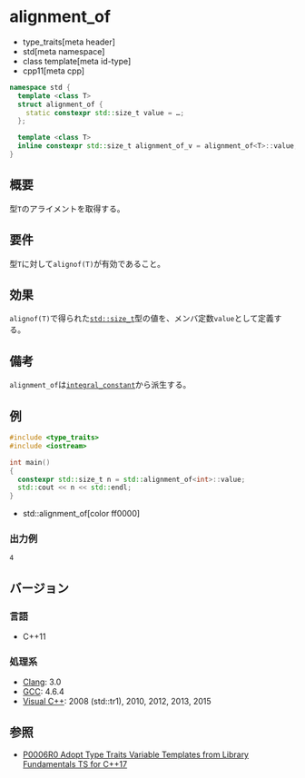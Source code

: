 # alignment_of
* type_traits[meta header]
* std[meta namespace]
* class template[meta id-type]
* cpp11[meta cpp]

```cpp
namespace std {
  template <class T>
  struct alignment_of {
    static constexpr std::size_t value = …;
  };

  template <class T>
  inline constexpr std::size_t alignment_of_v = alignment_of<T>::value; // C++17
}
```

## 概要
型`T`のアライメントを取得する。


## 要件
型`T`に対して`alignof(T)`が有効であること。


## 効果
`alignof(T)`で得られた[`std::size_t`](/reference/cstddef/size_t.md)型の値を、メンバ定数`value`として定義する。


## 備考
`alignment_of`は[`integral_constant`](integral_constant.md)から派生する。


## 例
```cpp example
#include <type_traits>
#include <iostream>

int main()
{
  constexpr std::size_t n = std::alignment_of<int>::value;
  std::cout << n << std::endl;
}
```
* std::alignment_of[color ff0000]

### 出力例
```
4
```

## バージョン
### 言語
- C++11

### 処理系
- [Clang](/implementation.md#clang): 3.0
- [GCC](/implementation.md#gcc): 4.6.4
- [Visual C++](/implementation.md#visual_cpp): 2008 (std::tr1), 2010, 2012, 2013, 2015


## 参照
- [P0006R0 Adopt Type Traits Variable Templates from Library Fundamentals TS for C++17](http://www.open-std.org/jtc1/sc22/wg21/docs/papers/2015/p0006r0.html)
